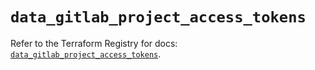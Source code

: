 # `data_gitlab_project_access_tokens`

Refer to the Terraform Registry for docs: [`data_gitlab_project_access_tokens`](https://registry.terraform.io/providers/gitlabhq/gitlab/18.5.0/docs/data-sources/project_access_tokens).
